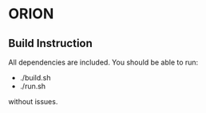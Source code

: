 # ORION

## Build Instruction
All dependencies are included. You should be able to run:

- ./build.sh
- ./run.sh

without issues.